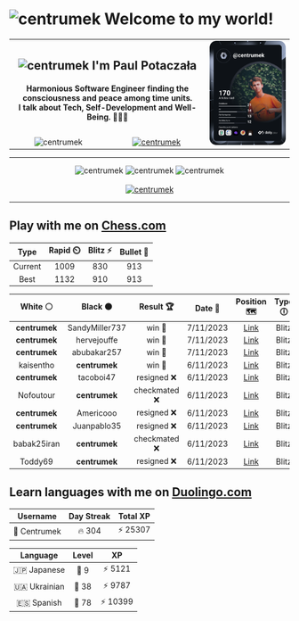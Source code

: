 <h1>
  <img
    src="https://emojis.slackmojis.com/emojis/images/1531849430/4246/blob-sunglasses.gif"
    width="30"
    alt="centrumek"
  />
  Welcome to my world!
</h1>

<table>
  <tbody>
    <tr>
      <td align="center" width="70%" colspan="2">
        <h2>
          <img
            src="https://raw.githubusercontent.com/MartinHeinz/MartinHeinz/master/wave.gif"
            width="30px"
            alt="centrumek"
          />
          I'm Paul Potaczała
        </h2>
        <h4>
          Harmonious Software Engineer finding the consciousness and peace among time units.
          <br/>
          I talk about Tech, Self-Development and Well-Being. 🌿🧘🚀
        </h4>
      </td>
      <td width="30%" rowspan="2">
        <a href="https://app.daily.dev/centrumek">
          <img
            src="./devcard.svg"
            alt="centrumek"
          />
        </a>
      </td>
    </tr>
    <tr align="center">
      <td>
        <img
          src="https://komarev.com/ghpvc/?username=centrumek&label=visitors&color=0e75b6&style=flat"
          alt="centrumek"
        >
      </td>
      <td>
        <a href="https://stackoverflow.com/users/14496012/centrumek">
          <img
            src="https://stackoverflow.com/users/flair/14496012.png?theme=dark"
            alt="centrumek"
          >
        </a>
      </td>
    </tr>
  </tbody>
</table>

---
<div align="center">
  <img 
    src="https://github-readme-stats.vercel.app/api?username=centrumek&show_icons=true&count_private=true&theme=dark&hide_border=true&hide=issues,contribs&bg_color=00000000"
    alt="centrumek"
  />
  <img
    src="https://github-readme-stats.vercel.app/api/top-langs/?username=centrumek&layout=compact&hide_border=true&theme=dark&bg_color=00000000&langs_count=6&exclude_repo=air-statistic-app"
    alt="centrumek"
  />
  <img 
    src="https://github-readme-streak-stats.herokuapp.com?user=centrumek&theme=dark&hide_border=true&background=FFFFFF00"
    alt="centrumek"
  />
  <br/>
  <br/>
  <a href="https://www.buymeacoffee.com/centrumek">
    <img
      src="https://cdn.buymeacoffee.com/buttons/v2/default-orange.png"
      height="50"
      width="210"
      alt="centrumek"
    />
  </a>
</div>

---

## Play with me on [Chess.com](https://www.chess.com/member/centrumek)

<div align="center">
<!--START_SECTION:chessStats-->
<!-- Automatically generated with https://github.com/Balastrong/chess-stats-action -->

| Type | Rapid ⏲️ | Blitz ⚡ | Bullet 🔫 |
|:---:|:---:|:---:|:---:|
| Current | 1009 | 830 | 913 |
| Best | 1132 | 910 | 913 |

| White ⚪ | Black ⚫ | Result 🏆 | Date 📅 | Position 🗺️ | Type 🕕 |
|:---:|:---:|:---:|:---:|:---:|:---:|
| **centrumek** | SandyMiller737 | win 🥇 | 7/11/2023 | <a href="http://www.ee.unb.ca/cgi-bin/tervo/fen.pl?select=3r1rk1/pb3p2/6n1/7p/1P6/N1Q5/P4PPP/R2R2K1 b - -">Link</a> | Blitz |
| **centrumek** | hervejouffe | win 🥇 | 7/11/2023 | <a href="http://www.ee.unb.ca/cgi-bin/tervo/fen.pl?select=2k1R1r1/1pp5/p7/bP6/3P2q1/P1P5/3K1P2/R3Q3 b - -">Link</a> | Blitz |
| **centrumek** | abubakar257 | win 🥇 | 7/11/2023 | <a href="http://www.ee.unb.ca/cgi-bin/tervo/fen.pl?select=8/7p/2N4Q/p2p2Bk/3P3P/P4P2/1P4P1/5RK1 b - -">Link</a> | Blitz |
| kaisentho | **centrumek** | win 🥇 | 6/11/2023 | <a href="http://www.ee.unb.ca/cgi-bin/tervo/fen.pl?select=6Q1/2B2R2/1P6/2p5/2k4K/8/1r6/8 w - -">Link</a> | Blitz |
| **centrumek** | tacoboi47 | resigned ❌ | 6/11/2023 | <a href="http://www.ee.unb.ca/cgi-bin/tervo/fen.pl?select=7r/pk5p/2p2n2/1p2bp2/1P6/8/P1K2PPP/8 w - -">Link</a> | Blitz |
| Nofoutour | **centrumek** | checkmated ❌ | 6/11/2023 | <a href="http://www.ee.unb.ca/cgi-bin/tervo/fen.pl?select=7r/1bp1p2p/p5p1/1p3p2/1n1Rk3/1P2PN2/P3BPPP/6K1 b - -">Link</a> | Blitz |
| **centrumek** | Americooo | resigned ❌ | 6/11/2023 | <a href="http://www.ee.unb.ca/cgi-bin/tervo/fen.pl?select=3rr1k1/pp3ppp/2n1bn2/8/1b3q2/5N2/P2P1PPP/RNB2RK1 w - -">Link</a> | Blitz |
| **centrumek** | Juanpablo35 | resigned ❌ | 6/11/2023 | <a href="http://www.ee.unb.ca/cgi-bin/tervo/fen.pl?select=r1bqkb1r/pppp1ppp/5n2/4p3/2B1P3/5n2/PPPP1PPP/RNB1K1NR w KQkq -">Link</a> | Blitz |
| babak25iran | **centrumek** | checkmated ❌ | 6/11/2023 | <a href="http://www.ee.unb.ca/cgi-bin/tervo/fen.pl?select=r1bqk1nr/pppppQbp/2n3p1/8/2B1P3/8/PPPP1PPP/RNB1K1NR b KQkq -">Link</a> | Blitz |
| Toddy69 | **centrumek** | resigned ❌ | 6/11/2023 | <a href="http://www.ee.unb.ca/cgi-bin/tervo/fen.pl?select=3N4/1pRP4/1k6/4p3/p3P3/P4P2/1P4P1/2R3K1 b - -">Link</a> | Blitz |

<!--END_SECTION:chessStats-->
</div>

## Learn languages with me on [Duolingo.com](https://www.duolingo.com/profile/Centrumek)

<div align="center">
<!--START_SECTION:duolingoStats-->
<!-- Automatically generated with https://github.com/centrumek/duolingo-readme-stats-->

| Username | Day Streak | Total XP |
|:---:|:---:|:---:|
| 👤 Centrumek | 🔥 304 | ⚡ 25307 |

| Language | Level | XP |
|:---:|:---:|:---:|
| 🇯🇵 Japanese | 👑 9 | ⚡ 5121 |
| 🇺🇦 Ukrainian | 👑 38 | ⚡ 9787 |
| 🇪🇸 Spanish | 👑 78 | ⚡ 10399 |

<!--END_SECTION:duolingoStats-->
</div>
<!--
**centrumek/centrumek** is a ✨ _special_ ✨ repository because its `README.md` (this file) appears on your GitHub profile.

Here are some ideas to get you started:

- 🔭 I’m currently working on ...
- 🌱 I’m currently learning ...
- 👯 I’m looking to collaborate on ...
- 🤔 I’m looking for help with ...
- 💬 Ask me about ...
- 📫 How to reach me: ...
- 😄 Pronouns: ...
- ⚡ Fun fact: ...
-->
